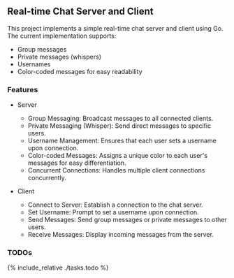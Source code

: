 ## Real-time Chat Server and Client

This project implements a simple real-time chat server and client using Go. The current implementation supports:

- Group messages
- Private messages (whispers)
- Usernames
- Color-coded messages for easy readability

### Features

- Server

  - Group Messaging: Broadcast messages to all connected clients.
  - Private Messaging (Whisper): Send direct messages to specific users.
  - Username Management: Ensures that each user sets a username upon connection.
  - Color-coded Messages: Assigns a unique color to each user's messages for easy differentiation.
  - Concurrent Connections: Handles multiple client connections concurrently.

- Client

  - Connect to Server: Establish a connection to the chat server.
  - Set Username: Prompt to set a username upon connection.
  - Send Messages: Send group messages or private messages to other users.
  - Receive Messages: Display incoming messages from the server.

### TODOs

{% include_relative ./tasks.todo %}
